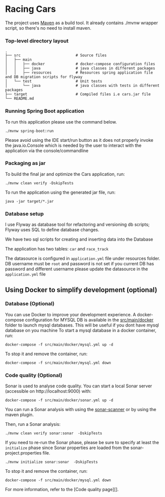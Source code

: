 # Racing Cars

The project uses [Maven](https://maven.apache.org/) as a build tool. It already contains ./mvnw wrapper script, so there's no need to install maven.

###  Top-level directory layout

    .
    ├── src                         # Source files 
    │   ├── main
    │   │   ├── docker              # docker-compose configuration files
    │   │   ├── java                # java classes in different packages
    │   │   ├── resources           # Resources spring application file and DB migration scripts for flyway
    │   └── test                    # Unit tests 
    │       └── java                # java classes with tests in different packages
    ├── target                      # Compiled files i.e cars.jar file
    └── README.md

### Running Spring Boot application

To run this application please use the command below. 

```
./mvnw spring-boot:run
```
Please avoid using the IDE start/run button as it does not properly 
invoke the java.io.Console which is needed by the user to interact with the application via the console/commandline


### Packaging as jar

To build the final jar and optimize the Cars application, run:

```
./mvnw clean verify -DskipTests
```

To run the application using the generated jar file, run:

```
java -jar target/*.jar
```

### Database setup

I use Flyway as database tool for refactoring and versioning db scripts; 
Flyway uses SQL to define database changes.

We have two sql scripts for creating and inserting data into the Database

The application has two tables: `car` and `race_track`

The datasource is configured in `application.yml` file under resources folder.
DB username must be `root` and password is not set
if you current DB has password and different username please update the datasource in the `application.yml` file

## Using Docker to simplify development (optional)

### Database (Optional)

You can use Docker to improve your development experience. A docker-compose configuration for MYSQL DB is available in the [src/main/docker](src/main/docker) folder to launch mysql databases.
This will be useful if you dont have mysql database on you machine
To start a mysql database in a docker container, run:

```
docker-compose -f src/main/docker/mysql.yml up -d
```

To stop it and remove the container, run:

```
docker-compose -f src/main/docker/mysql.yml down
```

### Code quality (Optional)

Sonar is used to analyse code quality. You can start a local Sonar server (accessible on http://localhost:9000) with:

```
docker-compose -f src/main/docker/sonar.yml up -d
```

You can run a Sonar analysis with using the [sonar-scanner](https://docs.sonarqube.org/display/SCAN/Analyzing+with+SonarQube+Scanner) or by using the maven plugin.

Then, run a Sonar analysis:

```
./mvnw clean verify sonar:sonar  -DskipTests
```

If you need to re-run the Sonar phase, please be sure to specify at least the `initialize` phase since Sonar properties are loaded from the sonar-project.properties file.

```
./mvnw initialize sonar:sonar  -DskipTests
```

To stop it and remove the container, run:

```
docker-compose -f src/main/docker/mysql.yml down
```
For more information, refer to the [Code quality page][].
